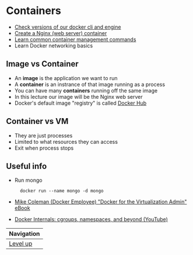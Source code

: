 # Containers #

* [Check versions of our docker cli and engine](check-versions/README.md)
* [Create a Nginx (web server) container](nginx-container/README.md)
* [Learn common container management commands](commands/README.md)
* Learn Docker networking basics

## Image vs Container ##

* An **image** is the application we want to run
* A **container** is an instrance of that image running as a process
* You can have many **containers** running off the same image
* In this lecture our image will be the Nginx web server
* Docker's default image "registry" is called [Docker Hub](hub.docker.com)

## Container vs VM ##

* They are just processes
* Limited to what resources they can access
* Exit when process stops

## Useful info ##

* Run mongo

        docker run --name mongo -d mongo

* [Mike Coleman (Docker Employee) "Docker for the Virtualization Admin" eBook](https://github.com/mikegcoleman/docker101/blob/master/Docker_eBook_Jan_2017.pdf)

* [Docker Internals: cgroups, namespaces, and beyond (YouTube)](https://www.youtube.com/watch?v=sK5i-N34im8)

| Navigation               |
| ------------------------ |
| [Level up](../README.md) |
